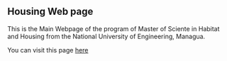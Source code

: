 ## Housing Web page

This is the Main Webpage of the program of Master of Sciente in Habitat and Housing from the National University of Engineering, Managua.
<p> You can visit this page <a href="https://luisram87.github.io/housing/">here</a> </p>
